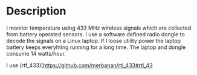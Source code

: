 # Description
I monitor temperature using 433 MHz wireless signals which are collected from battery operated sensors. I use a software defined radio dongle to decode the signals on a Linux laptop. If I loose utility power the laptop battery keeps everyhting running for a long time. The laptop and dongle consume 14 watts/hour.

I use (rtf_433)[https://github.com/merbanan/rtl_433#rtl_43
